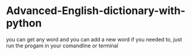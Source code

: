 # Advanced-English-dictionary-with-python
you can get any word  and you can add  a new word if you needed to, just run the progam in your comandline or terminal
